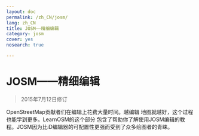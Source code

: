 ```yaml
---
layout: doc
permalink: /zh_CN/josm/
lang: zh_CN
title: JOSM——精细编辑
category: josm
cover: yes
nosearch: true

---
```


JOSM——精细编辑
================

> 2015年7月12日修订  

OpenStreetMap贡献者们在编辑上花费大量时间。越编辑
地图就越好，这个过程也能学到更多。LearnOSM的这个部分
包含了帮助你了解使用JOSM编辑的教程。JOSM因为比iD编辑器的可配置性更强而受到了众多绘图者的青睐。